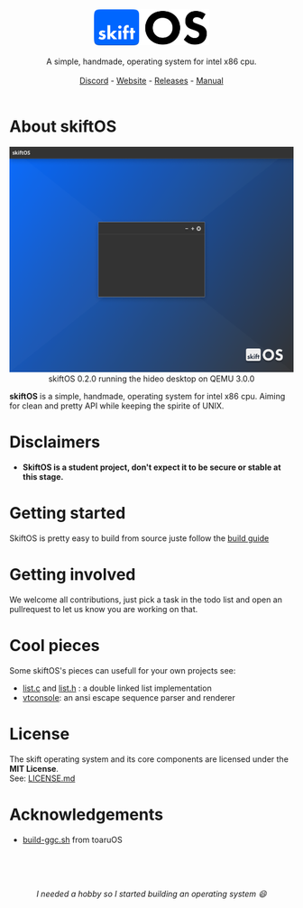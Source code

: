 <p align="center">
<br>
<br>
<img src="manual/assets/skift_dark.svg" height=64 />
<br>
<br>
A simple, handmade, operating system for intel x86 cpu.
<br>
<br>
<a href="https://discord.gg/gamGsfg">Discord</a> -
<a href="https://skiftOS.github.io/">Website</a> -
<a href="https://github.com/skiftOS/skift/release">Releases</a> -
<a href="manual/readme.md">Manual</a>
<br>
<br>
</p>


# About skiftOS
<p align="center">
<img src="manual/screenshots/desktop.png" height=400 />
<br/>
skiftOS 0.2.0 running the hideo desktop on QEMU 3.0.0
</p>

**skiftOS** is a simple, handmade, operating system for intel x86 cpu. Aiming for clean and pretty API while keeping the spirite of UNIX.

# Disclaimers

- **SkiftOS is a student project, don't expect it to be secure or stable at this stage.**
  
# Getting started

SkiftOS is pretty easy to build from source juste follow the [build guide](manual/building.md)

# Getting involved

We welcome all contributions, just pick a task in the todo list and open an pullrequest to let us know you are working on that.

# Cool pieces

Some skiftOS's pieces can usefull for your own projects see:
 - [list.c](https://github.com/skiftOS/skift/blob/master/packages/skift.karm/core/sources/skift/list.c) and [list.h](https://github.com/skiftOS/skift/blob/master/packages/skift.karm/core/includes/skift/list.h) : a double linked list implementation
 - [vtconsole](https://github.com/skiftOS/vtconsole): an ansi escape sequence parser and renderer

# License
The skift operating system and its core components are licensed under the **MIT License**.              
See: [LICENSE.md](LICENSE.md)

# Acknowledgements
- [build-ggc.sh](https://gitlab.com/toaruos/toaruos/blob/master/util/build-gcc.sh) from toaruOS

<br>
<br>
<br>
<p align="center">
<i>I needed a hobby so I started building an operating system 😄</i>
</p>
